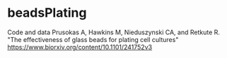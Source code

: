 # beadsPlating
Code and data Prusokas A, Hawkins M, Nieduszynski CA,  and Retkute R. "The effectiveness of glass beads for plating cell cultures" 
https://www.biorxiv.org/content/10.1101/241752v3
